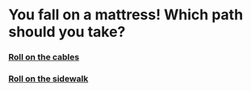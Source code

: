 # You fall on a mattress! Which path should you take?

### [Roll on the cables](cable.md)

### [Roll on the sidewalk](../sewer.md)